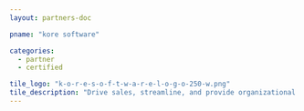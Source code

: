```yaml
---
layout: partners-doc

pname: "kore software"

categories: 
  - partner
  - certified

tile_logo: "k-o-r-e-s-o-f-t-w-a-r-e-l-o-g-o-250-w.png"
tile_description: "Drive sales, streamline, and provide organizational insights with innovative CRM and data management. KORE integrates Ticketmaster data into robust segmentation, campaign management and reporting"
---
```

